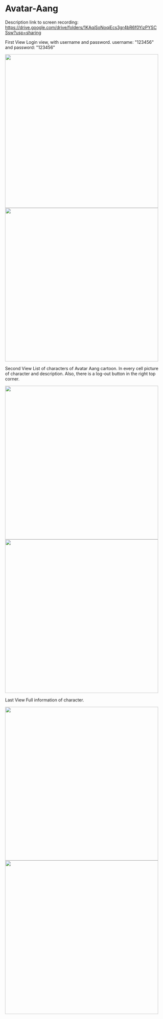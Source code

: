# Avatar-Aang


Description
link to screen recording: https://drive.google.com/drive/folders/1KAqjSoNoqiEcs3gr4bR6f0YizPYSCSsw?usp=sharing


First View
Login view, with username and password. username: "123456" and password: "123456"

<img src= "https://user-images.githubusercontent.com/64367635/275311184-58ea5188-6e3d-47b5-8dba-07565d4ae2f8.jpg" height="500"> <img src= "https://user-images.githubusercontent.com/64367635/275311180-a07764e5-10cc-45ad-a39a-0d5f210f21fc.jpg" height="500">


Second View
List of characters of Avatar Aang cartoon. In every cell picture of character and description. Also, there is a log-out button in the right top corner.

<img src= "https://user-images.githubusercontent.com/64367635/275311179-df497866-3721-4956-b6c9-4f91f7257e0e.jpg" height="500"> <img src= "https://user-images.githubusercontent.com/64367635/275311177-fafd2c62-d766-445e-88c5-00b4fd5f6769.jpg" height="500">

Last View 
Full information of character. 

<img src= "https://user-images.githubusercontent.com/64367635/275311172-407e4bce-66ff-436a-af1a-6dfc90e7777d.jpg" height="500"> <img src= "https://user-images.githubusercontent.com/64367635/275311176-c49003f2-121d-4f58-abe9-af453d4a7270.jpg" height="500">
